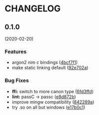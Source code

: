 # CHANGELOG

## 0.1.0
 (2020-02-20)


### Features

* argon2 nim c bindings ([4bcf7f1](https://github.com/D-Nice/argon2_bind/commit/4bcf7f17404f9c482ed22b70cbc0aa76cc04e4de))
* make static linking default ([92e702a](https://github.com/D-Nice/argon2_bind/commit/92e702ab362315c9eebeaa3f9906b01a16f00f5c))


### Bug Fixes

* **ffi:** switch to more canon type ([6fd3ffd](https://github.com/D-Nice/argon2_bind/commit/6fd3ffd0f6ee5a97c70e7816c38373a10dd58fa8))
* **lint:** passC -> passc ([e8d872b](https://github.com/D-Nice/argon2_bind/commit/e8d872bc382d52e2d340d1ebb315930b236d6e16))
* improve mingw compatibility ([842289a](https://github.com/D-Nice/argon2_bind/commit/842289a9dfcf9ee657f6fc2f5fc855f54c11c6e6))
* try .so on all but windows ([e17b0c1](https://github.com/D-Nice/argon2_bind/commit/e17b0c19857a4a09aa501c191615ad7ae794df62))
